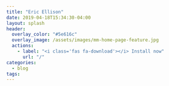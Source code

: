 ```yaml
---
title: "Eric Ellison"
date: 2019-04-18T15:34:30-04:00
layout: splash
header:
  overlay_color: "#5e616c"
  overlay_image: /assets/images/mm-home-page-feature.jpg
  actions:
    - label: "<i class='fas fa-download'></i> Install now"
      url: "/"
categories:
  - blog
tags:
---
```

